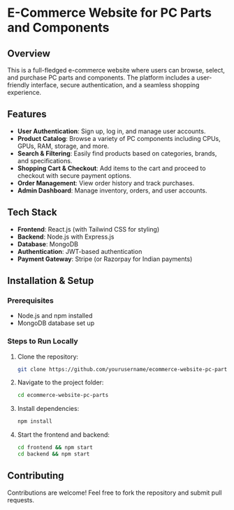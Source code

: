 # E-Commerce Website for PC Parts and Components

## Overview
This is a full-fledged e-commerce website where users can browse, select, and purchase PC parts and components. The platform includes a user-friendly interface, secure authentication, and a seamless shopping experience.

## Features
- **User Authentication**: Sign up, log in, and manage user accounts.
- **Product Catalog**: Browse a variety of PC components including CPUs, GPUs, RAM, storage, and more.
- **Search & Filtering**: Easily find products based on categories, brands, and specifications.
- **Shopping Cart & Checkout**: Add items to the cart and proceed to checkout with secure payment options.
- **Order Management**: View order history and track purchases.
- **Admin Dashboard**: Manage inventory, orders, and user accounts.

## Tech Stack
- **Frontend**: React.js (with Tailwind CSS for styling)
- **Backend**: Node.js with Express.js
- **Database**: MongoDB
- **Authentication**: JWT-based authentication
- **Payment Gateway**: Stripe (or Razorpay for Indian payments)

## Installation & Setup
### Prerequisites
- Node.js and npm installed
- MongoDB database set up

### Steps to Run Locally
1. Clone the repository:
   ```sh
   git clone https://github.com/yourusername/ecommerce-website-pc-parts.git
   ```
2. Navigate to the project folder:
   ```sh
   cd ecommerce-website-pc-parts
   ```
3. Install dependencies:
   ```sh
   npm install
   ```
4. Start the frontend and backend:
   ```sh
   cd frontend && npm start
   cd backend && npm start
   ```

## Contributing
Contributions are welcome! Feel free to fork the repository and submit pull requests.
